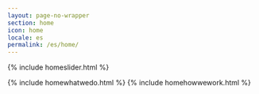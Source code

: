 ```yaml
---
layout: page-no-wrapper
section: home
icon: home
locale: es
permalink: /es/home/
---
```


{% include homeslider.html %}

<div class="wrapper">
  {% include homewhatwedo.html %}
  {% include homehowwework.html %}
</div>

